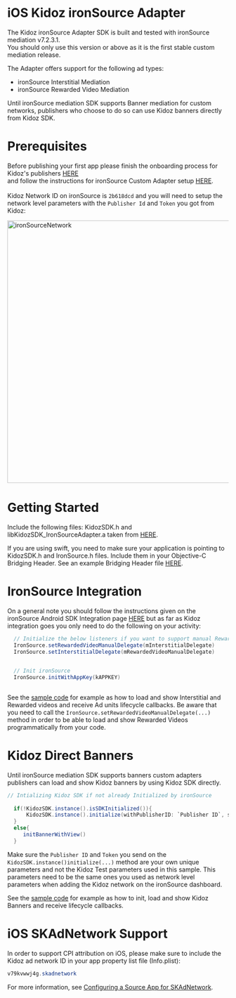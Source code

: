 # iOS Kidoz ironSource Adapter

The Kidoz ironSource Adapter SDK is built and tested with ironSource mediation v7.2.3.1.<BR>
You should only use this version or above as it is the first stable custom mediation release. <BR>

The Adapter offers support for the following ad types:

+ ironSource Interstitial Mediation 
+ ironSource Rewarded Video Mediation 
  
Until ironSource mediation SDK supports Banner mediation for custom networks, publishers who choose to do so can use Kidoz banners directly
from Kidoz SDK.<BR>

Prerequisites
=================================
  
Before publishing your first app please finish the onboarding process for Kidoz's publishers [HERE](http://accounts.kidoz.net/publishers/register?utm_source=&utm_content=&utm_campaign=&utm_medium=)  
and follow the instructions for ironSource Custom Adapter setup [HERE](https://developers.is.com/ironsource-mobile/general/custom-adapter-setup/).<BR><BR>
Kidoz Network ID on ironSource is `2b618dcd` and you will need to setup the network level parameters with the `Publisher Id` and `Token` you got from Kidoz:  
  
  <img width="598" alt="ironSourceNetwork" src="https://user-images.githubusercontent.com/86282008/149078934-107106f0-a526-45bc-9c93-8ca53d5bf3cc.png">
  
Getting Started
=================================

Include the following files: KidozSDK.h and libKidozSDK_IronSourceAdapter.a taken from [HERE](https://github.com/Kidoz-SDK/ios-ironsource-adapter/tree/main/KidozIronSourceSample/Kidoz).
  
If you are using swift, you need to make sure your application is pointing to KidozSDK.h and IronSource.h files. Include them in your Objective-C Bridging Header.
See an example Bridging Header file [HERE](https://github.com/Kidoz-SDK/ios-ironsource-adapter/blob/main/KidozIronSourceSample/Kidoz-Bridging-Header.h).


IronSource Integration
=================================
  
On a general note you should follow the instructions given on the ironSource Android SDK Integration page [HERE](https://developers.is.com/ironsource-mobile/ios/ios-sdk/) but as far as Kidoz integration goes you only need to do the following on your activity:
  
```java
  // Initialize the below listeners if you want to support manual Rewarded Video loading
  IronSource.setRewardedVideoManualDelegate(mInterstitialDelegate)
  IronSource.setInterstitialDelegate(mRewardedVideoManualDelegate)

  
  // Init ironSource
  IronSource.initWithAppKey(kAPPKEY) 
  
```
See the [sample code](https://github.com/Kidoz-SDK/ios-ironsource-adapter/blob/main/KidozIronSourceSample/ViewController.swift) for example as how to load and show Interstitial and Rewarded videos and receive Ad units lifecycle callbacks.
Be aware that you need to call the `IronSource.setRewardedVideoManualDelegate(...)` method in order to be able to load and show Rewarded Videos programmatically from your code.
  
Kidoz Direct Banners
=================================
  
Until ironSource mediation SDK supports banners custom adapters publishers can load and show Kidoz banners by using Kidoz SDK directly.

```java
// Intializing Kidoz SDK if not already Initialized by ironSource
  
  if(!KidozSDK.instance().isSDKInitialized()){      
      KidozSDK.instance().initialize(withPublisherID: `Publisher ID`, securityToken: `Token`,with :self)
  }
  else{
     initBannerWithView()
  }
```
Make sure the `Publisher ID` and `Token` you send on the `KidozSDK.instance()initialize(...)` method are your own unique parameters and not the Kidoz Test parameters used in this sample. This parameters need to be the same ones you used as network level parameters when adding the Kidoz network on the ironSource dashboard.<BR>
  
See the [sample code](https://github.com/Kidoz-SDK/ios-ironsource-adapter/blob/main/KidozIronSourceSample/ViewController.swift) for example as how to init, load and show Kidoz Banners and receive lifecycle callbacks.
  
# iOS SKAdNetwork Support

In order to support CPI attribution on iOS, please make sure to include the Kidoz ad network ID in your app property list file (Info.plist):

```java
v79kvwwj4g.skadnetwork	
```
For more information, see [Configuring a Source App for SKAdNetwork](https://developer.apple.com/documentation/storekit/skadnetwork/configuring_a_source_app).
